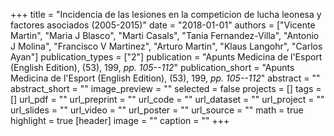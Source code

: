 +++
title = "Incidencia de las lesiones en la competicion de lucha leonesa y factores asociados (2005-2015)"
date = "2018-01-01"
authors = ["Vicente Martin", "Maria J Blasco", "Marti Casals", "Tania Fernandez-Villa", "Antonio J Molina", "Francisco V Martinez", "Arturo Martin", "Klaus Langohr", "Carlos Ayan"]
publication_types = ["2"]
publication = "Apunts Medicina de l'Esport (English Edition), (53), 199, _pp. 105--112_"
publication_short = "Apunts Medicina de l'Esport (English Edition), (53), 199, _pp. 105--112_"
abstract = ""
abstract_short = ""
image_preview = ""
selected = false
projects = []
tags = []
url_pdf = ""
url_preprint = ""
url_code = ""
url_dataset = ""
url_project = ""
url_slides = ""
url_video = ""
url_poster = ""
url_source = ""
math = true
highlight = true
[header]
image = ""
caption = ""
+++
